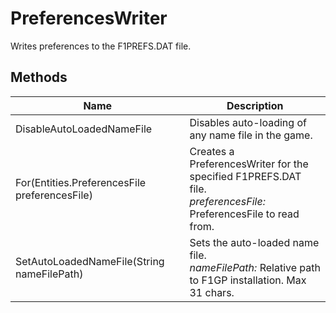 # PreferencesWriter

Writes preferences to the F1PREFS.DAT file.



## Methods

| Name            | Description        |
|-----------------|--------------------|
| DisableAutoLoadedNameFile   |  Disables auto-loading of any name file in the game. 
| For(Entities.PreferencesFile preferencesFile)   |  Creates a PreferencesWriter for the specified F1PREFS.DAT file.<br />*preferencesFile:* PreferencesFile to read from.<br /> 
| SetAutoLoadedNameFile(String nameFilePath)   |  Sets the auto-loaded name file.<br />*nameFilePath:* Relative path to F1GP installation. Max 31 chars.<br /> 


